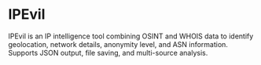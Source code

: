# IPEvil
IPEvil is an IP intelligence tool combining OSINT and WHOIS data to identify geolocation, network details, anonymity level, and ASN information. Supports JSON output, file saving, and multi-source analysis.

